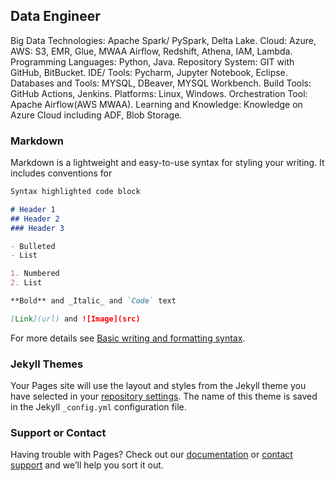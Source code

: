 ## Data Engineer

Big Data Technologies: Apache Spark/ PySpark, Delta Lake.
Cloud: Azure, AWS: S3, EMR, Glue, MWAA Airflow, Redshift, Athena, IAM, Lambda.
Programming Languages: Python, Java.
Repository System: GIT with GitHub, BitBucket.
IDE/ Tools: Pycharm, Jupyter Notebook, Eclipse.
Databases and Tools: MYSQL, DBeaver, MYSQL Workbench.
Build Tools: GitHub Actions, Jenkins.
Platforms: Linux, Windows.
Orchestration Tool: Apache Airflow(AWS MWAA).
Learning and Knowledge: Knowledge on Azure Cloud including ADF, Blob Storage.

### Markdown

Markdown is a lightweight and easy-to-use syntax for styling your writing. It includes conventions for

```markdown
Syntax highlighted code block

# Header 1
## Header 2
### Header 3

- Bulleted
- List

1. Numbered
2. List

**Bold** and _Italic_ and `Code` text

[Link](url) and ![Image](src)
```

For more details see [Basic writing and formatting syntax](https://docs.github.com/en/github/writing-on-github/getting-started-with-writing-and-formatting-on-github/basic-writing-and-formatting-syntax).

### Jekyll Themes

Your Pages site will use the layout and styles from the Jekyll theme you have selected in your [repository settings](https://github.com/nikhilmeghnani/nikhilmeghnani.github.io/settings/pages). The name of this theme is saved in the Jekyll `_config.yml` configuration file.

### Support or Contact

Having trouble with Pages? Check out our [documentation](https://docs.github.com/categories/github-pages-basics/) or [contact support](https://support.github.com/contact) and we’ll help you sort it out.
